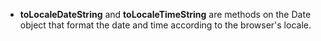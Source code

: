 - **toLocaleDateString** and **toLocaleTimeString** are methods on the Date object that format the date and time according to the browser's locale.
